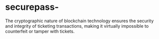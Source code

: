 # securepass-
The cryptographic nature of blockchain technology ensures the security and integrity of ticketing transactions, making it virtually impossible to counterfeit or tamper with tickets.
